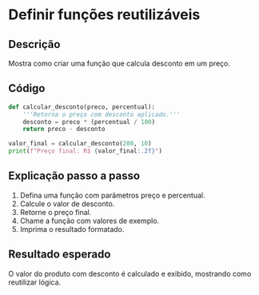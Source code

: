 # Definir funções reutilizáveis

## Descrição
Mostra como criar uma função que calcula desconto em um preço.

## Código
```python
def calcular_desconto(preco, percentual):
    '''Retorna o preço com desconto aplicado.'''
    desconto = preco * (percentual / 100)
    return preco - desconto

valor_final = calcular_desconto(200, 10)
print(f"Preço final: R$ {valor_final:.2f}")
```

## Explicação passo a passo
1. Defina uma função com parâmetros preço e percentual.
2. Calcule o valor de desconto.
3. Retorne o preço final.
4. Chame a função com valores de exemplo.
5. Imprima o resultado formatado.

## Resultado esperado
O valor do produto com desconto é calculado e exibido, mostrando como reutilizar lógica.
